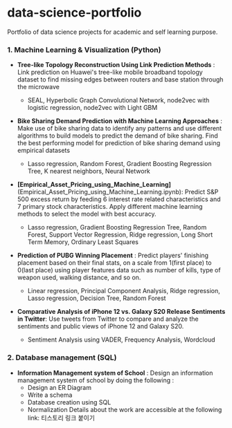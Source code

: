 # data-science-portfolio
Portfolio of data science projects for academic and self learning purpose.

### 1. Machine Learning & Visualization (Python)
- **Tree-like Topology Reconstruction Using Link Prediction Methods** : Link prediction on Huawei's tree-like mobile broadband topology dataset to find missing edges between routers and base station through the microwave
  - SEAL, Hyperbolic Graph Convolutional Network, node2vec with logistic regression, node2vec with Light GBM
  
- **Bike Sharing Demand Prediction with Machine Learning Approaches** : Make use of bike sharing data to identify any patterns and use different algorithms to build models to predict the demand of bike sharing. Find the best performing model for prediction of bike sharing demand using empirical datasets

  - Lasso regression, Random Forest, Gradient Boosting Regression Tree, K nearest neighbors, Neural Network 
- **[Empirical_Asset_Pricing_using_Machine_Learning]**(Empirical_Asset_Pricing_using_Machine_Learning.ipynb): Predict S&P 500 excess return by feeding 6 interest rate related characteristics and 7 primary stock characteristics. Apply different machine learning methods to select the model with best accuracy. 

  - Lasso regression, Gradient Boosting Regression Tree, Random Forest, Support Vector Regression, Ridge regression, Long Short Term Memory, Ordinary Least Squares
  
 
 - **Prediction of PUBG Winning Placement** : Predict players' finishing placement based on their final stats, on a scale from 1(first place) to 0(last place) using player features data such as number of kills, type of weapon used, walking distance, and so on.    
    - Linear regression, Principal Component Analysis, Ridge regression, Lasso regression, Decision Tree, Random Forest
    
- **Comparative Analysis of iPhone 12 vs. Galaxy S20 Release Sentiments in Twitter**: Use tweets from Twitter to compare and analyze the sentiments and public views of iPhone 12 and Galaxy S20. 

  - Sentiment Analysis using VADER, Frequency Analysis, Wordcloud 
 
### 2. Database management (SQL)
  - **Information Management system of School** : Design an information management system of school by doing the following : 
    - Design an ER Diagram
    - Write a schema
    - Database creation using SQL
    - Normalization
    Details about the work are accessible at the following link: 티스토리 링크 붙이기 
